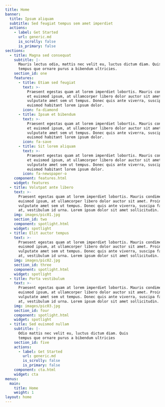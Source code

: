 ```yaml
---
title: Home
banner:
  title: Ipsum aliquam
  subtitle: Sed feugiat tempus sem amet imperdiet
  actions:
    - label: Get Started
      url: generic.md
      is_scrolly: false
      is_primary: false
sections:
  - title: Magna sed consequat
    subtitle: |-
      Mauris lectus odio, mattis nec velit eu, luctus dictum diam. Quis  
      tempus que ornare purus a bibendum ultricies.
    section_id: one
    features:
      - title: Etiam sed feugiat
        text: >-
          Praesent egestas quam at lorem imperdiet lobortis. Mauris condimentum
          et euismod ipsum, at ullamcorper libero dolor auctor sit amet. Proin
          vulputate amet sem ut tempus. Donec quis ante viverra, suscipit
          euismod habitant lorem ipsum dolor.
        icon: fa-diamond
      - title: Ipsum et bibendum
        text: >-
          Praesent egestas quam at lorem imperdiet lobortis. Mauris condimentum
          et euismod ipsum, at ullamcorper libero dolor auctor sit amet. Proin
          vulputate amet sem ut tempus. Donec quis ante viverra, suscipit
          euismod habitant lorem ipsum dolor.
        icon: fa-save
      - title: Sit lorem aliquam
        text: >-
          Praesent egestas quam at lorem imperdiet lobortis. Mauris condimentum
          et euismod ipsum, at ullamcorper libero dolor auctor sit amet. Proin
          vulputate amet sem ut tempus. Donec quis ante viverra, suscipit
          euismod habitant lorem ipsum dolor.
        icon: fa-newspaper-o
    component: features.html
    widget: features
  - title: Volutpat ante libero
    text: >-
      Praesent egestas quam at lorem imperdiet lobortis. Mauris condimentum et
      euismod ipsum, at ullamcorper libero dolor auctor sit amet. Proin
      vulputate amet sem ut tempus. Donec quis ante viverra, suscipa facilisis
      at, vestibulum id urna. Lorem ipsum dolor sit amet sollicitudin.
    img: images/pic01.jpg
    section_id: two
    component: spotlight.html
    widget: spotlight
  - title: Elit auctor tempus
    text: >-
      Praesent egestas quam at lorem imperdiet lobortis. Mauris condimentum et
      euismod ipsum, at ullamcorper libero dolor auctor sit amet. Proin
      vulputate amet sem ut tempus. Donec quis ante viverra, suscipa facilisis
      at, vestibulum id urna. Lorem ipsum dolor sit amet sollicitudin.
    img: images/pic02.jpg
    section_id: three
    component: spotlight.html
    widget: spotlight
  - title: Porta vestibulum
    text: >-
      Praesent egestas quam at lorem imperdiet lobortis. Mauris condimentum et
      euismod ipsum, at ullamcorper libero dolor auctor sit amet. Proin
      vulputate amet sem ut tempus. Donec quis ante viverra, suscipa facilisis
      at, vestibulum id urna. Lorem ipsum dolor sit amet sollicitudin.
    img: images/pic03.jpg
    section_id: four
    component: spotlight.html
    widget: spotlight
  - title: Sed euismod nullam
    subtitle: |-
      Odio mattis nec velit eu, luctus dictum diam. Quis  
      tempus que ornare purus a bibendum ultricies
    section_id: five
    actions:
      - label: Get Started
        url: generic.md
        is_scrolly: false
        is_primary: false
    component: cta.html
    widget: cta
menus:
  main:
    title: Home
    weight: 1
layout: home
---
```

